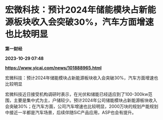 # 宏微科技：预计2024年储能模块占新能源板块收入会突破30%，汽车方面增速也比较明显
**第一财经**

**2023-10-29 07:48**

**https://www.yicai.com/news/101888965.html**

宏微科技：预计2024年储能模块占新能源板块收入会突破30%，汽车方面增速也比较明显

宏微科技近日接受机构调研时表示，在光伏和储能已经适应到了100-300kw范围，主要是集中式为主，户储较少。预计2024年公司储能模块占新能源板块收入会突破30%；在汽车方面，公司汽车增速也比较明显，2000万块的规划产能规划中接近一半都是汽车场景，后续伴随SiC产品应用，ASP也会有提升。